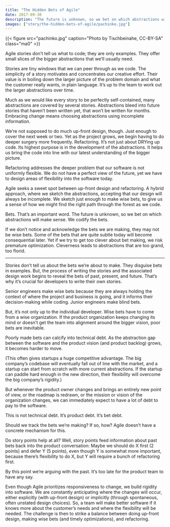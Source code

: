 ```yaml
---
title: "The Hidden Bets of Agile"
date: 2017-09-30
description: "The future is unknown, so we bet on which abstractions will make sense. We codify the bets."
images: ["story/the-hidden-bets-of-agile/pachinko.jpg"]
---
```


{{< figure src="pachinko.jpg" caption="Photo by Tischbeinahe, CC-BY-SA" class="ma0" >}}

Agile stories don’t tell us what to code; they are only examples. They offer small slices of the bigger abstractions that we’ll usually need.

Stories are tiny windows that we can peer through as we code. The simplicity of a story motivates and concentrates our creative effort. Their value is in boiling down the larger picture of the problem domain and what the customer really wants, in plain language. It’s up to the team to work out the larger abstractions over time.

Much as we would like every story to be perfectly self-contained, many abstractions are covered by several stories. Abstractions bleed into future stories that haven’t been written yet, that won’t be written for months. Embracing change means choosing abstractions using incomplete information.

We’re not supposed to do much up-front design, though. Just enough to cover the next week or two. Yet as the project grows, we begin having to do deeper surgery more frequently. Refactoring. It’s not just about DRYing up code. Its highest purpose is in the development of the abstractions. It helps us bring the code into line with our latest understanding of the bigger picture.

Refactoring addresses the deeper problem that our software is not uniformly flexible. We do not have a perfect view of the future, yet we have to design areas of flexibility into the software today.

Agile seeks a sweet spot between up-front design and refactoring. A hybrid approach, where we sketch the abstractions, accepting that our design will always be incomplete. We sketch just enough to make wise bets, to give us a sense of how we might find the right path through the forest as we code.

Bets. That’s an important word. The future is unknown, so we bet on which abstractions will make sense. We codify the bets.

If we don’t notice and acknowledge the bets we are making, they may not be wise bets. Some of the bets that are quite subtle today will become consequential later. Yet if we try to get too clever about bet making, we risk premature optimization. Cleverness leads to abstractions that are too grand, too florid.

---

Stories don’t tell us about the bets we’re about to make. They disguise bets in examples. But, the process of writing the stories and the associated design work begins to reveal the bets of past, present, and future. That’s why it’s crucial for developers to write their own stories.

Senior engineers make wise bets because they are always holding the context of where the project and business is going, and it informs their decision-making while coding. Junior engineers make blind bets.

But, it’s not only up to the individual developer. Wise bets have to come from a wise organization. If the product organization keeps changing its mind or doesn’t get the team into alignment around the bigger vision, poor bets are inevitable.

Poorly made bets can calcify into technical debt. As the abstraction gap between the software and the product vision (and product backlog) grows, it becomes harder to move.

(This often gives startups a huge competitive advantage. The big company’s codebase will eventually fall out of line with the market, and a startup can start from scratch with more current abstractions. If the startup can paddle hard enough in the new direction, their flexibility will overcome the big company’s rigidity.)

But whenever the product owner changes and brings an entirely new point of view, or the roadmap is redrawn, or the mission or vision of the organization changes, we can immediately expect to have a lot of debt to pay to the software.

This is not technical debt. It’s product debt. It’s bet debt.

Should we track the bets we’re making? If so, how? Agile doesn’t have a concrete mechanism for this.

Do story points help at all? Well, story points feed information about past bets back into the product conversation: Maybe we should do X first (2 points) and defer Y (5 points), even though Y is somewhat more important, because there’s flexibility to do X, but Y will require a bunch of refactoring first.

By this point we’re arguing with the past. It’s too late for the product team to have any say.

Even though Agile prioritizes responsiveness to change, we build rigidity into software. We are constantly anticipating where the changes will occur, either explicitly (with up-front design) or implicitly (through spontaneous, often unstated design choices). So, a team will make better software if it knows more about the customer’s needs and where the flexibility will be needed. The challenge is then to strike a balance between doing up-front design, making wise bets (and timely optimizations), and refactoring.
